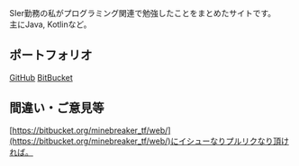 SIer勤務の私がプログラミング関連で勉強したことをまとめたサイトです。  
主にJava, Kotlinなど。


## ポートフォリオ

[GitHub](https://github.com/minebreaker-tf)
[BitBucket](https://bitbucket.org/minebreaker_tf)


## 間違い・ご意見等
[https://bitbucket.org/minebreaker_tf/web/](https://bitbucket.org/minebreaker_tf/web/)にイシューなりプルリクなり頂ければ。
